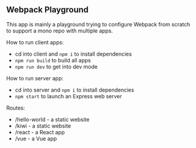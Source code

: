## Webpack Playground

This app is mainly a playground trying to configure Webpack from scratch to support a mono repo with multiple apps.

How to run client apps:

- cd into client and `npm i` to install dependencies
- `npm run build` to build all apps
- `npm run dev` to get into dev mode

How to run server app:

- cd into server and `npm i` to install dependencies
- `npm start` to launch an Express web server

Routes:

- /hello-world - a static website
- /kiwi - a static website
- /react - a React app
- /vue - a Vue app 
